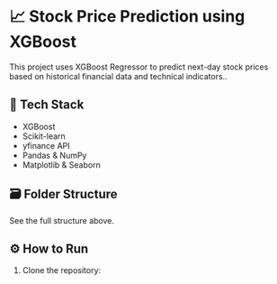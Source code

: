# 📈 Stock Price Prediction using XGBoost

This project uses XGBoost Regressor to predict next-day stock prices based on historical financial data and technical indicators..

## 🧠 Tech Stack

- XGBoost
- Scikit-learn
- yfinance API
- Pandas & NumPy
- Matplotlib & Seaborn

## 🗃️ Folder Structure
See the full structure above.

## ⚙️ How to Run
1. Clone the repository:
